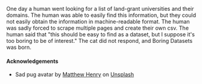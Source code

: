 One day a human went looking for a list of land-grant universities and their domains. The human was able to easily find this information, but they could not easily obtain the information in machine-readable format. The human was sadly forced to scrape multiple pages and create their own csv. The human said that "this should be easy to find as a dataset, but I suppose it's too boring to be of interest." The cat did not respond, and Boring Datasets was born. 



#### Acknowledgements
- <span>Sad pug avatar by <a href="https://unsplash.com/@matthewhenry?utm_source=unsplash&amp;utm_medium=referral&amp;utm_content=creditCopyText">Matthew Henry</a> on <a href="https://unsplash.com/s/photos/sleep?utm_source=unsplash&amp;utm_medium=referral&amp;utm_content=creditCopyText">Unsplash</a></span>
